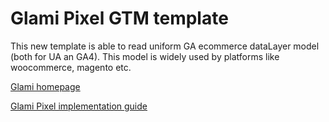# Glami Pixel GTM template

This new template is able to read uniform GA ecommerce dataLayer model (both for UA an GA4). This model is widely used by platforms like woocommerce, magento etc.

[Glami homepage](https://www.glami.cz/)

[Glami Pixel implementation guide](https://help.glami.info/how-to-implement-glami-pixel-in-google-tag-manager)
